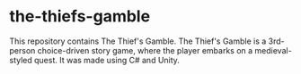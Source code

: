 # the-thiefs-gamble
This repository contains The Thief's Gamble. The Thief's Gamble is a 3rd-person choice-driven story game, where the player embarks on a medieval-styled quest. It was made using C# and Unity.
